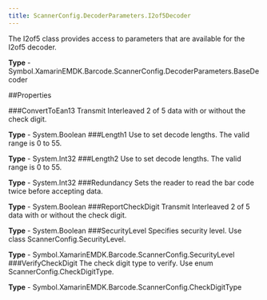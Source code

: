 ```yaml
---
title: ScannerConfig.DecoderParameters.I2of5Decoder
---
```

The I2of5 class provides access to parameters that are available for the I2of5 decoder.

**Type** - Symbol.XamarinEMDK.Barcode.ScannerConfig.DecoderParameters.BaseDecoder

##Properties

###ConvertToEan13
Transmit Interleaved 2 of 5 data with or without the check digit.

**Type** - System.Boolean
###Length1
Use to set decode lengths. The valid range is 0 to 55.

**Type** - System.Int32
###Length2
Use to set decode lengths. The valid range is 0 to 55.

**Type** - System.Int32
###Redundancy
Sets the reader to read the bar code twice before accepting data.

**Type** - System.Boolean
###ReportCheckDigit
Transmit Interleaved 2 of 5 data with or without the check digit.

**Type** - System.Boolean
###SecurityLevel
Specifies security level. Use class ScannerConfig.SecurityLevel.

**Type** - Symbol.XamarinEMDK.Barcode.ScannerConfig.SecurityLevel
###VerifyCheckDigit
The check digit type to verify. Use enum ScannerConfig.CheckDigitType.

**Type** - Symbol.XamarinEMDK.Barcode.ScannerConfig.CheckDigitType



